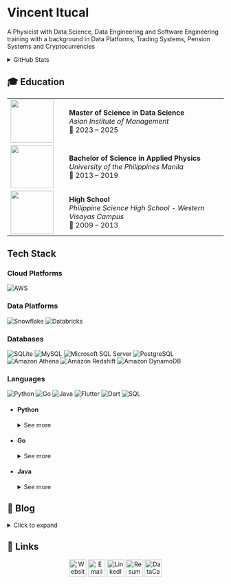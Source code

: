 # Vincent Itucal

<p> A Physicist with Data Science, Data Engineering and Software Engineering training with a background in Data Platforms, Trading Systems, Pension Systems and Cryptocurrencies
  
<details>
  <summary>GitHub Stats</summary>
  <br>
  <table>
    <tbody>
      <tr>
        <td>
          <a href="https://github.com/vsitucal-personal">
            <img align="center" src="https://github-readme-stats.vercel.app/api?username=vsitucal-personal&count_private=true&show_icons=true&theme=gruvbox" />
          </a>
        </td>
        <td>
          <a href="https://github.com/vsitucal-personal">
            <img align="center" src="https://github-readme-stats.vercel.app/api/top-langs/?username=vsitucal-personal&hide=HTML,Shell&layout=compact&theme=gruvbox" />
          </a>
        </td>
      </tr>
    </tbody>
  </table>
</details>

## 🎓 Education

<table>
  <tr>
    <td width="120">
      <img src="https://upload.wikimedia.org/wikipedia/commons/2/21/AIM_logo_2017.svg" width="100"/>
    </td>
    <td>
      <strong>Master of Science in Data Science</strong><br/>
      <em>Asian Institute of Management</em><br/>
      📅 2023 – 2025
    </td>
  </tr>
  <tr>
    <td width="120">
      <img src="https://upload.wikimedia.org/wikipedia/en/3/3d/University_of_the_Philippines_Manila_Seal.svg" width="100"/>
    </td>
    <td>
      <strong>Bachelor of Science in Applied Physics</strong><br/>
      <em>University of the Philippines Manila</em><br/>
      📅 2013 – 2019
    </td>
  </tr>
  <tr>
    <td width="120">
      <img src="https://upload.wikimedia.org/wikipedia/commons/c/c6/PSHS_System_Logo.png" width="100"/>
    </td>
    <td>
      <strong>High School</strong><br/>
      <em>Philippine Science High School - Western Visayas Campus</em><br/>
      📅 2009 – 2013
    </td>
  </tr>
</table> 

## Tech Stack

### Cloud Platforms
![AWS](https://img.shields.io/badge/Cloud-AWS-informational?style=flat&logo=amazon-aws&color=232F3E)

### Data Platforms
![Snowflake](https://img.shields.io/badge/Platform-Snowflake-informational?style=flat&logo=snowflake&color=29B5E8)
![Databricks](https://img.shields.io/badge/Platform-Databricks-informational?style=flat&logo=databricks&color=FF3621)

### Databases

![SQLite](https://img.shields.io/badge/SQLite-Embedded%20DB-003B57?logo=sqlite&logoColor=white&style=flat-square)
![MySQL](https://img.shields.io/badge/MySQL-Relational%20DB-4479A1?logo=mysql&logoColor=white&style=flat-square)
![Microsoft SQL Server](https://img.shields.io/badge/Microsoft%20SQL%20Server-Enterprise%20DB-CC2927?logo=microsoftsqlserver&logoColor=white&style=flat-square)
![PostgreSQL](https://img.shields.io/badge/PostgreSQL-Relational%20DB-316192?logo=postgresql&logoColor=white&style=flat-square)
![Amazon Athena](https://img.shields.io/badge/Amazon%20Athena-Serverless%20SQL-orange?logo=amazon-aws&logoColor=white&style=flat-square)
![Amazon Redshift](https://img.shields.io/badge/Amazon%20Redshift-Data%20Warehouse-8C4FFF?logo=amazon-redshift&logoColor=white&style=flat-square)
![Amazon DynamoDB](https://img.shields.io/badge/Amazon%20DynamoDB-NoSQL%20Database-4053D6?logo=amazon-dynamodb&logoColor=white&style=flat-square)

### Languages

![Python](https://img.shields.io/badge/Code-Python-informational?style=flat&logo=python&color=3776AB)
![Go](https://img.shields.io/badge/Code-Go-informational?style=flat&logo=go&color=00ADD8)
![Java](https://img.shields.io/badge/Code-Java-informational?style=flat&logo=java&color=007396)
![Flutter](https://img.shields.io/badge/Code-Flutter-informational?style=flat&logo=flutter&color=02569B)
![Dart](https://img.shields.io/badge/Code-Dart-informational?style=flat&logo=dart&color=0175C2)
![SQL](https://img.shields.io/badge/SQL-Structured%20Query%20Language-blue?style=flat-square)

- #### Python
  <details>
  <summary>
    See more
  </summary>

  ##### 🧮 Data Manipulation
  ![pandas](https://img.shields.io/badge/%E2%80%8B-pandas-informational?style=flat&logo=pandas&color=150458)
  ![pyspark](https://img.shields.io/badge/%E2%80%8B-PySpark-informational?style=flat&logo=apachespark&color=E25A1C)
  ![NetworkX](https://img.shields.io/badge/NetworkX-Graph%20Theory-blue?style=flat-square)
  
  ##### 🖼️ Static Visualizations
  ![geopandas](https://img.shields.io/badge/%E2%80%8B-geopandas-informational?style=flat&logo=python&color=43B02A)
  ![matplotlib](https://img.shields.io/badge/%E2%80%8B-matplotlib-informational?style=flat&logo=python&color=11557C)
  ![seaborn](https://img.shields.io/badge/%E2%80%8B-seaborn-informational?style=flat&logo=python&color=2E8B57)
  
  ##### 📊 Interactive Visualizations
  ![Plotly](https://img.shields.io/badge/%E2%80%8B-Plotly-informational?style=flat&logo=plotly&color=3F4F75)
  ![ipywidgets](https://img.shields.io/badge/%E2%80%8B-ipywidgets-informational?style=flat&logo=jupyter&color=F37626)

  ##### 💻 Interactive Development Environment
  ![JupyterLab](https://img.shields.io/badge/%E2%80%8B-JupyterLab-informational?style=flat&logo=jupyter&color=F37626)

  ##### 🤖 AI and Machine Learning
  ![scikit-learn](https://img.shields.io/badge/%E2%80%8B-scikit--learn-informational?style=flat&logo=scikitlearn&color=F7931E)
  ![PyTorch](https://img.shields.io/badge/%E2%80%8B-PyTorch-informational?style=flat&logo=pytorch&color=EE4C2C)
  ![TensorFlow](https://img.shields.io/badge/%E2%80%8B-TensorFlow-informational?style=flat&logo=tensorflow&color=FF6F00)
  ![sentence-transformers](https://img.shields.io/badge/%E2%80%8B-sentence--transformers-informational?style=flat&logo=python&color=4B8BBE)
  ![Hugging Face](https://img.shields.io/badge/%E2%80%8B-HuggingFace-informational?style=flat&logo=huggingface&color=FFD21F)

  ##### 🧩 Orchestration & Workflow Management
  ![Airflow](https://img.shields.io/badge/%E2%80%8B-Apache_Airflow-informational?style=flat&logo=apacheairflow&color=017CEE)
  ![Prefect](https://img.shields.io/badge/%E2%80%8B-Prefect-informational?style=flat&logo=prefect&color=212121)
  ![Dagster](https://img.shields.io/badge/%E2%80%8B-Dagster-informational?style=flat&logo=dagster&color=4A2BFF)
  
  ##### 🧪 Model Experimentation & Lifecycle
  ![MLflow](https://img.shields.io/badge/%E2%80%8B-MLflow-informational?style=flat&logo=mlflow&color=3588D1)
  ![Evidently](https://img.shields.io/badge/%E2%80%8B-Evidently-informational?style=flat&logo=python&color=8E44AD)
  
  ##### 🚀 Deployment
  ![FastAPI](https://img.shields.io/badge/%E2%80%8B-FastAPI-informational?style=flat&logo=fastapi&color=009688)
  ![Streamlit](https://img.shields.io/badge/%E2%80%8B-Streamlit-informational?style=flat&logo=streamlit&color=FF4B4B)

- #### Go
  <details>
  <summary>
    See more
  </summary>
  
  ![Library-Gin](https://img.shields.io/badge/%E2%80%8B-Gin-informational?style=flat&logo=go&color=00ADD8)
  ![Tool-AWS SDK](https://img.shields.io/badge/%E2%80%8B-AWS_SDK_for_Go-informational?style=flat&logo=go&color=232F3E)

- #### Java
  <details>
  <summary>
    See more
  </summary>

  ![Spring](https://img.shields.io/badge/%E2%80%8B-Spring-informational?style=flat&logo=spring&color=6DB33F)
  ![Spring Batch](https://img.shields.io/badge/%E2%80%8B-Spring_Batch-informational?style=flat&logo=spring&color=77BC1F)
  ![JUnit](https://img.shields.io/badge/%E2%80%8B-JUnit-informational?style=flat&logo=java&color=25A162)
  ![Mockito](https://img.shields.io/badge/%E2%80%8B-Mockito-informational?style=flat&logo=java&color=ACD9C5)
  ![PowerMock](https://img.shields.io/badge/%E2%80%8B-PowerMock-informational?style=flat&logo=java&color=888888)
  ![JaCoCo](https://img.shields.io/badge/%E2%80%8B-JaCoCo-informational?style=flat&logo=codecov&color=F06D06)

## :memo: Blog

<details>
  <summary>Click to expand</summary>

- 📘 [Guide on setting up AWS EMR](https://medium.com/@vsitucal/2024-aws-emr-guide-4fb5adf2c6f3?source=friends_link&sk=05506efda866fe8ac83697e2b8599ed5)
- 🧪 [(2024) Jupyter Lab with PySpark hosted in AWS EC2](https://medium.com/@vsitucal/2024-jupyter-lab-with-pyspark-hosted-in-aws-ec2-03509f72f3bd?source=friends_link&sk=f131d396b8850ea9d2864fe26b263854)
- 🗺️ [Introduction to Geopandas using PH GADM and OSM shape files](https://medium.com/@vsitucal/introduction-to-geopandas-using-ph-gadm-and-osm-shape-files-dc5529a8f102?source=friends_link&sk=b7e1884b919bb2b05e31dc9ba6f809c1)
- 🧠 [Data Strategy in Modern Business: A Personal Weltanschauung](https://medium.com/@vsitucal/data-strategy-in-modern-business-a-personal-weltanschauung-7ab908528cb8?source=friends_link&sk=ae84fe94fc148b420199fd7452169dd4)

</details>

## :link: Links
<!-- Contact Icons (48x48 for consistency) -->
<p align="center">
<a href="https://vitucal.com"><img src="https://img.icons8.com/fluent/48/000000/domain.png" height="40em" align="center" alt="Website"/></a>
<a href="mailto:vsitucal@gmail.com"><img src="https://img.icons8.com/color/48/000000/gmail.png" height="40em" align="center" alt="Email"/></a>
<a href="https://www.linkedin.com/in/vitucal/"><img src="https://img.icons8.com/color/48/000000/linkedin.png" height="40em" align="center" alt="LinkedIn"/></a>
<a href="https://s3.ap-southeast-1.amazonaws.com/vitucal.com/Latest_Vitucal_Resume.pdf"><img src="https://img.icons8.com/fluency/48/000000/resume.png" height="40em" align="center" alt="Resume"/></a>
<a href="https://www.datacamp.com/portfolio/vsitucal"><img src="https://media.datacamp.com/legacy/v1657881099/DC_logo_new_56cef25cde.png?w=64" height="40em" align="center" alt="DataCamp"/></a>
</p>
